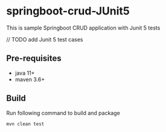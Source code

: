 # springboot-crud-JUnit5

This is sample Springboot CRUD application with Junit 5 tests

// TODO add Junit 5 test cases

## Pre-requisites
- java 11+
- maven 3.6+

## Build
Run following command to build and package
```
mvn clean test
```
